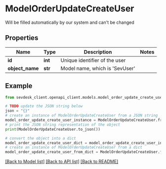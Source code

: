 # ModelOrderUpdateCreateUser

Will be filled automatically by our system and can't be changed

## Properties

Name | Type | Description | Notes
------------ | ------------- | ------------- | -------------
**id** | **int** | Unique identifier of the user | 
**object_name** | **str** | Model name, which is &#39;SevUser&#39; | 

## Example

```python
from sevdesk_client.openapi_client.models.model_order_update_create_user import ModelOrderUpdateCreateUser

# TODO update the JSON string below
json = "{}"
# create an instance of ModelOrderUpdateCreateUser from a JSON string
model_order_update_create_user_instance = ModelOrderUpdateCreateUser.from_json(json)
# print the JSON string representation of the object
print(ModelOrderUpdateCreateUser.to_json())

# convert the object into a dict
model_order_update_create_user_dict = model_order_update_create_user_instance.to_dict()
# create an instance of ModelOrderUpdateCreateUser from a dict
model_order_update_create_user_from_dict = ModelOrderUpdateCreateUser.from_dict(model_order_update_create_user_dict)
```
[[Back to Model list]](../README.md#documentation-for-models) [[Back to API list]](../README.md#documentation-for-api-endpoints) [[Back to README]](../README.md)


